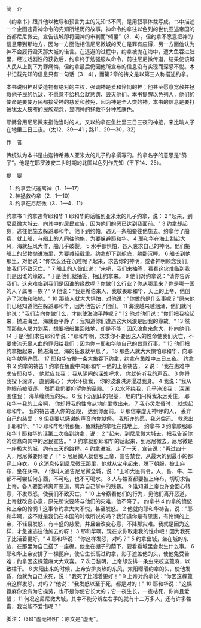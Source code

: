简　介

《约拿书》跟其他以教导和预言为主的先知书不同，是用叙事体裁写成。书中描述一个企图违背神命令的先知所经历的故事。神命令约拿往以色列的世仇亚述帝国的首都尼尼微去，宣告该城即将因神的审判而“倾覆”（3．4）。但约拿不愿意把神的信息带到那地方，因为一方面他相信尼尼微城的灭亡是罪有应得，另一方面他认为神不会履行毁灭那大城的诺言。在逃避的过程中，约拿被抛在海中，遭大鱼吞进肚里，经过戏剧性的获救后，约拿终于勉强服从命令，前往尼尼微传道，结果使该城人民从上到下为罪痛悔，但约拿最后仍因他所宣布的信息没有实现而深感不悦。本书记载先知的信息只有一句话（3．4），而第2章的祷文是以第三人称描述约拿。

本书说明神对受造物有绝对的主权，强调神是爱和怜悯的神；他甚至愿意宽赦并拯救他子民的仇敌，不愿意不给机会就惩罚、毁灭他们。本书提醒以色列人，他们的使命是要使万民都接受神的慈爱和赦免，因为神是全人类的神。本书的信息是要打破犹太人狭窄的民族观念，显明神的拯救不分种族肤色。

耶稣曾用尼尼微来指他当时的人，又以约拿在鱼肚里三日三夜的神迹，来比喻人子在地里三日三夜。（太12．39—41；路11．29—30，32）

作　者

传统认为本书是由迦特希弗人亚米太的儿子约拿撰写的。约拿名字的意思是“鸽子”。他是在耶罗波安二世时期的北国以色列作先知（王下14．25）。

提　要

1. 约拿尝试逃离神（1．1—17）
2. 神拯救约拿（2．1—10）
3. 约拿在尼尼微（3．1—4．11）

约拿书 1
约拿违背耶和华
1 耶和华的话临到亚米太的儿子约拿，说： 2 "起来，到尼尼微大城去，向其中的居民宣告，因为他们的恶已达到我面前。" 3 约拿却起身，逃往他施去躲避耶和华。他下到约帕，遇见一条船要往他施去。约拿付了船费，就上船，与船上的人同往他施，为要躲避耶和华。
4 耶和华在海上刮起大风，海就狂风大作，船几乎破裂。 5 水手都惧怕，各人哀求自己的神明。他们把船上的货物抛进海里，为要减轻载重。约拿却下到舱底，躺卧沉睡。 6 船长到他那里，对他说："你怎么还在沉睡呢？起来，求告你的神明，或者神明顾念我们，使我们不致灭亡。"
7 船上的人彼此说："来吧，我们来抽签，看看这灾难临到我们是因谁的缘故。"于是他们就抽签，抽出约拿来。 8 他们对约拿说："请你告诉我们，这灾难临到我们是因谁的缘故呢？你做什么行业？你从哪里来？你是哪一国的人？属哪一族？" 9 他说："我是希伯来人，我敬畏耶和华，天上的上帝，他创造了沧海和陆地。" 10 那些人就大大惧怕，对他说："你做的是什么事呢？"原来他们已经知道他在躲避耶和华，因为他告诉了他们。
11 海浪越来越汹涌，他们就问他说："我们当向你做什么，才能使海浪平静呢？" 12 他对他们说："你们把我抬起来，抛进海里，海就会平静了；我知道你们遭遇这大风浪是因我的缘故。" 13 然而那些人竭力划桨，想要把船靠回陆地，却是不能；因风浪愈来愈大，扑向他们。 14 于是他们求告耶和华说："耶和华啊，求求你不要因这人的性命使我们灭亡，不要使流无辜人血的罪归给我们；因为你－耶和华随自己的旨意行事。" 15 他们把约拿抬起来，抛进海里，海的狂浪就平息了。 16 那些人就大大惧怕耶和华，向耶和华献祭许愿。
17 耶和华安排一条大鱼吞下约拿，约拿在鱼腹中三日三夜。
约拿书 2
约拿的祷告
1  约拿在鱼腹中向耶和华－他的上帝祷告， 2 说： "我在患难中求告耶和华， 他就应允我； 我从阴间的深处呼求， 你就俯听我的声音。
3 你将我投下深渊， 直到海心； 大水环绕我， 你的波浪洪涛漫过我身。
4 我说：'我从你眼前被驱逐， 然而我仍要仰望你的圣殿。'
5 众水环绕我，几乎淹没我； 深渊围住我； 海草缠绕我的头。
6 我下沉到山的根基， 地的门闩将我永远关住。 耶和华－我的上帝啊， 你却将我的性命从地府里救出来。
7 我心灵发昏时， 就想起耶和华。 我的祷告进入你的圣殿， 达到你面前。
8 那信奉虚无神明t的人， 丢弃自己的慈爱；
9 但我要以感谢的声音向你献祭。 我所许的愿，我必偿还。 救恩出于耶和华。"
10 耶和华吩咐那鱼，鱼就把约拿吐在陆地上。
约拿书 3
约拿顺服耶和华
1 耶和华的话第二次临到约拿，说： 2 "起来，到尼尼微大城去，把我告诉你的信息向其中的居民宣告。" 3 约拿就照耶和华的话起来，到尼尼微去。尼尼微是一座极大的城，约有三天的路程。4 约拿进城，走了一天，宣告说："再过四十天，尼尼微要倾覆了！" 5 尼尼微人就信服上帝，宣告禁食，从最大的到最小的都穿上麻衣。
6 这消息传到尼尼微王那里，他就从宝座起来，脱下朝服，披上麻布，坐在灰中。 7 他叫人通告尼尼微全城，说："王和大臣有令，人、畜、牛、羊都不可尝任何东西，不可吃，也不可喝水。 8 人与牲畜都要披上麻布，切切求告上帝。各人要回转离开恶道，离弃自己掌中的残暴。 9 谁知道上帝也许会回心转意，不发烈怒，使我们不致灭亡。"
10 上帝察看他们的行为，见他们离开恶道，上帝就改变心意，原先所说要降与他们的灾难，他不降了。
约拿书 4
约拿的愤怒和上帝的怜悯
1 这事令约拿大大不悦，甚至发怒。 2 他就向耶和华祷告，说："耶和华啊，这不就是我仍在本国的时候所说的吗？我知道你是有恩惠，有怜悯的上帝，不轻易发怒，有丰盛的慈爱，并且会改变心意，不降那灾难。我就是因为这样，才急速逃往他施去的呀！ 3 耶和华啊，现在求你取走我的性命吧！因为我死了比活着更好。" 4 耶和华说："你这样发怒，对吗？"
5  约拿出城，坐在城的东边，在那里为自己搭了一座棚。他坐在棚子的荫下，要看看城里会发生什么事。 6 耶和华上帝安排了一棵蓖麻，使它生长高过约拿，影子遮盖他的头，使他免受苦难；约拿因这棵蓖麻大大欢喜。 7 次日黎明，上帝却安排一条虫来咬这蓖麻，以致枯干。 8 太阳出来的时候，上帝安排炎热的东风，太阳曝晒约拿的头，使他发昏，他就为自己求死，说："我死了比活着更好！" 9 上帝对约拿说："你因这棵蓖麻这样发怒，对吗？"他说："我发怒以至于死，都是对的！" 10 耶和华说："这棵蓖麻你没有为它操劳，也不是你使它长大的；它一夜生长，一夜枯死，你尚且爱惜； 11 何况这尼尼微大城，其中不能分辨左右手的就有十二万多人，还有许多牲畜，我岂能不爱惜呢？"

脚注：
(38)"虚无神明"：原文是"虚无"。
